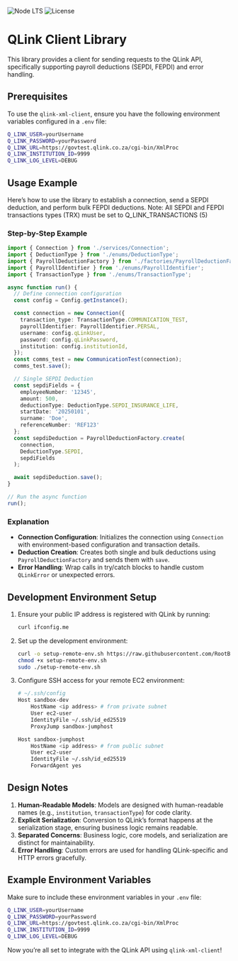 ![Node LTS](https://img.shields.io/badge/node-%3E%3D%2020.0.0-brightgreen)
![License](https://img.shields.io/github/license/RootBank/qlink-xml-client)

# QLink Client Library

This library provides a client for sending requests to the QLink API, specifically supporting payroll deductions (SEPDI, FEPDI) and error handling.

## Prerequisites

To use the `qlink-xml-client`, ensure you have the following environment variables configured in a `.env` file:

```bash
Q_LINK_USER=yourUsername
Q_LINK_PASSWORD=yourPassword
Q_LINK_URL=https://govtest.qlink.co.za/cgi-bin/XmlProc
Q_LINK_INSTITUTION_ID=9999
Q_LINK_LOG_LEVEL=DEBUG
```

## Usage Example

Here’s how to use the library to establish a connection, send a SEPDI deduction, and perform bulk FEPDI deductions.
Note: All SEPDI and FEPDI transactions types (TRX) must be set to Q_LINK_TRANSACTIONS (5)

### Step-by-Step Example

```typescript
import { Connection } from './services/Connection';
import { DeductionType } from './enums/DeductionType';
import { PayrollDeductionFactory } from './factories/PayrollDeductionFactory';
import { PayrollIdentifier } from './enums/PayrollIdentifier';
import { TransactionType } from './enums/TransactionType';

async function run() {
  // Define connection configuration
  const config = Config.getInstance();

  const connection = new Connection({
    transaction_type: TransactionType.COMMUNICATION_TEST,
    payrollIdentifier: PayrollIdentifier.PERSAL,
    username: config.qLinkUser,
    password: config.qLinkPassword,
    institution: config.institutionId,
  });
  const comms_test = new CommunicationTest(connection);
  comms_test.save();

  // Single SEPDI Deduction
  const sepdiFields = {
    employeeNumber: '12345',
    amount: 500,
    deductionType: DeductionType.SEPDI_INSURANCE_LIFE,
    startDate: '20250101',
    surname: 'Doe',
    referenceNumber: 'REF123'
  };
  const sepdiDeduction = PayrollDeductionFactory.create(
    connection,
    DeductionType.SEPDI,
    sepdiFields
  );

  await sepdiDeduction.save();
}

// Run the async function
run();
```

### Explanation

- **Connection Configuration**: Initializes the connection using `Connection` with environment-based configuration and transaction details.
- **Deduction Creation**: Creates both single and bulk deductions using `PayrollDeductionFactory` and sends them with `save`.
- **Error Handling**: Wrap calls in try/catch blocks to handle custom `QLinkError` or unexpected errors.

## Development Environment Setup

1. Ensure your public IP address is registered with QLink by running:
   ```bash
   curl ifconfig.me
   ```

2. Set up the development environment:
   ```bash
   curl -o setup-remote-env.sh https://raw.githubusercontent.com/RootBank/qlink-xml-client/refs/heads/main/setup-remote-env.sh
   chmod +x setup-remote-env.sh
   sudo ./setup-remote-env.sh
   ```

3. Configure SSH access for your remote EC2 environment:
   ```bash
   # ~/.ssh/config
   Host sandbox-dev
       HostName <ip address> # from private subnet
       User ec2-user
       IdentityFile ~/.ssh/id_ed25519
       ProxyJump sandbox-jumphost

   Host sandbox-jumphost
       HostName <ip address> # from public subnet
       User ec2-user
       IdentityFile ~/.ssh/id_ed25519
       ForwardAgent yes
   ```

## Design Notes

1. **Human-Readable Models**: Models are designed with human-readable names (e.g., `institution`, `transactionType`) for code clarity.
2. **Explicit Serialization**: Conversion to QLink’s format happens at the serialization stage, ensuring business logic remains readable.
3. **Separated Concerns**: Business logic, core models, and serialization are distinct for maintainability.
4. **Error Handling**: Custom errors are used for handling QLink-specific and HTTP errors gracefully.

## Example Environment Variables

Make sure to include these environment variables in your `.env` file:

```bash
Q_LINK_USER=yourUsername
Q_LINK_PASSWORD=yourPassword
Q_LINK_URL=https://govtest.qlink.co.za/cgi-bin/XmlProc
Q_LINK_INSTITUTION_ID=9999
Q_LINK_LOG_LEVEL=DEBUG
```

Now you’re all set to integrate with the QLink API using `qlink-xml-client`!
